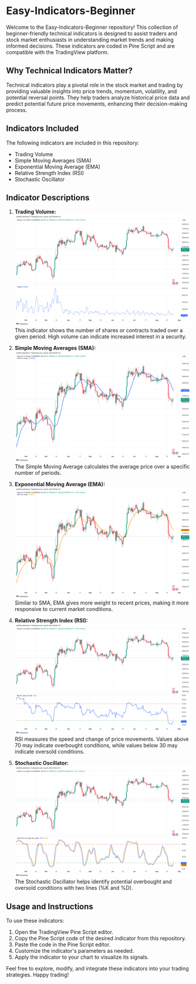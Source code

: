 # Easy-Indicators-Beginner

Welcome to the Easy-Indicators-Beginner repository! This collection of beginner-friendly technical indicators is designed to assist traders and stock market enthusiasts in understanding market trends and making informed decisions. These indicators are coded in Pine Script and are compatible with the TradingView platform.

## Why Technical Indicators Matter?

Technical indicators play a pivotal role in the stock market and trading by providing valuable insights into price trends, momentum, volatility, and potential reversal points. They help traders analyze historical price data and predict potential future price movements, enhancing their decision-making process.

## Indicators Included

The following indicators are included in this repository:

- Trading Volume
- Simple Moving Averages (SMA)
- Exponential Moving Average (EMA)
- Relative Strength Index (RSI)
- Stochastic Oscillator

## Indicator Descriptions

1. **Trading Volume:**
   ![Trading Volume](images/volume_chart.png)
   This indicator shows the number of shares or contracts traded over a given period. High volume can indicate increased interest in a security.

2. **Simple Moving Averages (SMA):**
   ![SMA](images/sma_chart.png)
   The Simple Moving Average calculates the average price over a specific number of periods.

3. **Exponential Moving Average (EMA):**
   ![EMA](images/ema_chart.png)
   Similar to SMA, EMA gives more weight to recent prices, making it more responsive to current market conditions.

4. **Relative Strength Index (RSI):**
   ![RSI](images/rsi_chart.png)
   RSI measures the speed and change of price movements. Values above 70 may indicate overbought conditions, while values below 30 may indicate oversold conditions.

5. **Stochastic Oscillator:**
   ![Stochastic Oscillator](images/stochastic_chart.png)
   The Stochastic Oscillator helps identify potential overbought and oversold conditions with two lines (%K and %D).

## Usage and Instructions

To use these indicators:
1. Open the TradingView Pine Script editor.
2. Copy the Pine Script code of the desired indicator from this repository.
3. Paste the code in the Pine Script editor.
4. Customize the indicator's parameters as needed.
5. Apply the indicator to your chart to visualize its signals.

Feel free to explore, modify, and integrate these indicators into your trading strategies. Happy trading!